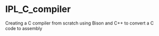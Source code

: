 # IPL_C_compiler
Creating a C compiler from scratch using Bison and C++ to convert a C code to assembly
